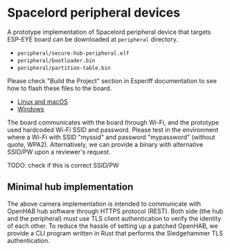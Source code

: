 # Spacelord peripheral devices

A prototype implementation of Spacelord peripheral device that targets ESP-EYE board
can be downloaded at `peripheral` directory.

- `peripheral/secure-hub-peripheral.elf`
- `peripheral/bootloader.bin`
- `peripheral/partition-table.bin`

Please check "Build the Project" section in Esperiff documentation
to see how to flash these files to the board.

- [Linux and macOS](https://docs.espressif.com/projects/esp-idf/en/latest/esp32/get-started/linux-macos-setup.html#build-the-project)
- [Windows](https://docs.espressif.com/projects/esp-idf/en/latest/esp32/get-started/windows-setup.html#build-the-project)

The board communicates with the board through Wi-Fi,
and the prototype used hardcoded Wi-Fi SSID and password.
Please test in the environment where a Wi-Fi with SSID "myssid" and password "mypassword" (without quote, WPA2).
Alternatively, we can provide a binary with alternative SSID/PW upon a reviewer's request.

TODO: check if this is correct SSID/PW

## Minimal hub implementation

The above camera implementation is intended to communicate with OpenHAB hub software through HTTPS protocol (REST).
Both side (the hub and the peripheral) must use TLS client authentication to verify the identity of each other.
To reduce the hassle of setting up a patched OpenHAB,
we provide a CLI program written in Rust that performs the Sledgehammer TLS authentication.
